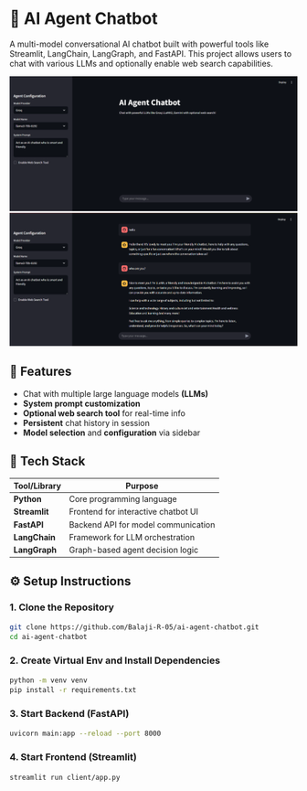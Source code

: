 # 🤖 AI Agent Chatbot

A multi-model conversational AI chatbot built with powerful tools like Streamlit, LangChain, LangGraph, and FastAPI. This project allows users to chat with various LLMs and optionally enable web search capabilities.

<img src="./imgs/demo1.png" alt="Pic 1">
<img src="./imgs/demo2.png" alt="Pic 2">

## 🚀 Features

- Chat with multiple large language models **(LLMs)**
- **System prompt customization**
- **Optional web search tool** for real-time info
- **Persistent** chat history in session
- **Model selection** and **configuration** via sidebar


## 🧠 Tech Stack

| Tool/Library     | Purpose                                |
|------------------|----------------------------------------|
| **Python**       | Core programming language              |
| **Streamlit**    | Frontend for interactive chatbot UI    |
| **FastAPI**      | Backend API for model communication    |
| **LangChain**    | Framework for LLM orchestration        |
| **LangGraph**    | Graph-based agent decision logic       |


## ⚙️ Setup Instructions

### 1. Clone the Repository
```sh
git clone https://github.com/Balaji-R-05/ai-agent-chatbot.git
cd ai-agent-chatbot
```
### 2. Create Virtual Env and Install Dependencies
```sh
python -m venv venv
pip install -r requirements.txt
```

### 3. Start Backend (FastAPI)
```sh
uvicorn main:app --reload --port 8000
```

### 4. Start Frontend (Streamlit)
```sh
streamlit run client/app.py
```